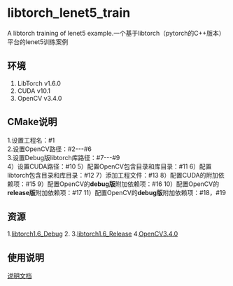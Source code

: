 # libtorch_lenet5_train
A libtorch training of lenet5 example.一个基于libtorch（pytorch的C++版本）平台的lenet5训练案例
## 环境
1. LibTorch v1.6.0
2. CUDA v10.1
3. OpenCV v3.4.0

## CMake说明
1.设置工程名：#1  
2.设置OpenCV路径：#2---#6  
3.设置Debug版libtorch库路径：#7---#9  
4）设置CUDA路径：#10
5）配置OpenCV包含目录和库目录：#11
6）配置libtorch包含目录和库目录：#12
7）添加工程文件：#13
8）配置CUDA的附加依赖项：#15
9）配置OpenCV的**debug版**附加依赖项：#16
10）配置OpenCV的**release版**附加依赖项：#17
11）配置OpenCV的**debug版**附加依赖项：#18，#19

## 资源
1.[libtorch1.6_Debug](https://download.csdn.net/download/lishiyu93/18143018)
2.
3.[libtorch1.6_Release](https://download.csdn.net/download/lishiyu93/18143024)
4.[OpenCV3.4.0](https://download.csdn.net/download/lishiyu93/18147144)
## 使用说明
[说明文档](https://blog.csdn.net/lishiyu93/article/details/116096823)

